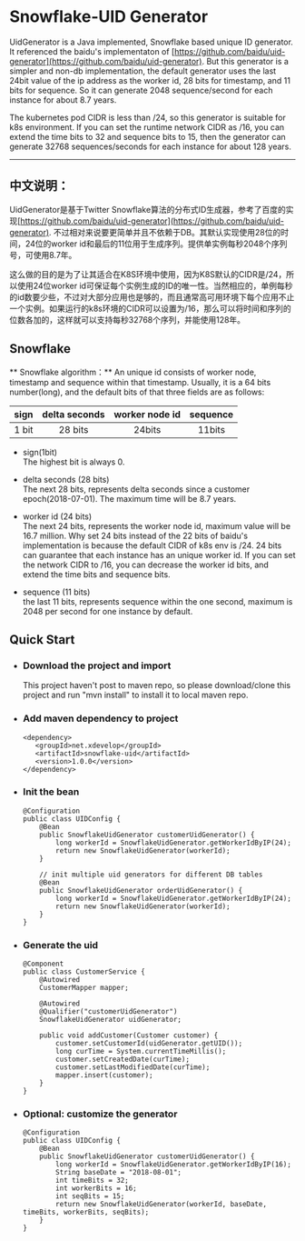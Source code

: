 # Snowflake-UID Generator

UidGenerator is a Java implemented, Snowflake based unique ID generator. It referenced the baidu's implementaton of [https://github.com/baidu/uid-generator](https://github.com/baidu/uid-generator).  But this generator is a simpler and non-db implementation, the default generator uses the last 24bit value of the ip address as the worker id, 28 bits for timestamp, and 11 bits for sequence. So it can generate 2048 sequence/second for each instance for about 8.7 years.

The kubernetes pod CIDR is less than /24, so this generator is suitable for k8s environment. If you can set the runtime network CIDR as /16, you can extend the time bits to 32 and sequence bits to 15, then the generator can generate 32768 sequences/seconds for each instance for about 128 years.

---

## 中文说明：

UidGenerator是基于Twitter Snowflake算法的分布式ID生成器，参考了百度的实现[https://github.com/baidu/uid-generator](https://github.com/baidu/uid-generator). 不过相对来说要更简单并且不依赖于DB。其默认实现使用28位的时间，24位的worker id和最后的11位用于生成序列。提供单实例每秒2048个序列号，可使用8.7年。

这么做的目的是为了让其适合在K8S环境中使用，因为K8S默认的CIDR是/24，所以使用24位worker id可保证每个实例生成的ID的唯一性。当然相应的，单例每秒的id数要少些，不过对大部分应用也是够的，而且通常高可用环境下每个应用不止一个实例。如果运行的k8s环境的CIDR可以设置为/16，那么可以将时间和序列的位数各加的，这样就可以支持每秒32768个序列，并能使用128年。

## Snowflake

\*\* Snowflake algorithm：\*\* An unique id consists of worker node, timestamp and sequence within that timestamp. Usually, it is a 64 bits number\(long\), and the default bits of that three fields are as follows:

| sign | delta seconds | worker node id | sequence |
| :---: | :---: | :---: | :---: |
| 1 bit | 28 bits | 24bits | 11bits |

* sign\(1bit\)  
  The highest bit is always 0.

* delta seconds \(28 bits\)  
  The next 28 bits, represents delta seconds since a customer epoch\(2018-07-01\). The maximum time will be 8.7 years.

* worker id \(24 bits\)  
  The next 24 bits, represents the worker node id, maximum value will be 16.7 million. Why set 24 bits instead of the 22 bits of baidu's implementation is because the default CIDR of k8s env is /24. 24 bits can guarantee that each instance has an unique worker id. If you can set the network CIDR to /16, you can decrease the worker id bits, and extend the time bits and sequence bits.

* sequence \(11 bits\)  
  the last 11 bits, represents sequence within the one second, maximum is 2048 per second for one instance by default.

## Quick Start

* ### Download the project and import

  This project haven't post to maven repo, so please download/clone this project and run "mvn install" to install it to local maven repo.

* ### Add maven dependency to project

  ```
  <dependency>
     <groupId>net.xdevelop</groupId>
     <artifactId>snowflake-uid</artifactId>
     <version>1.0.0</version>
  </dependency>
  ```
* ### Init the bean

  ```
  @Configuration
  public class UIDConfig {
      @Bean
      public SnowflakeUidGenerator customerUidGenerator() {
          long workerId = SnowflakeUidGenerator.getWorkerIdByIP(24);
          return new SnowflakeUidGenerator(workerId);
      }

      // init multiple uid generators for different DB tables
      @Bean
      public SnowflakeUidGenerator orderUidGenerator() {
          long workerId = SnowflakeUidGenerator.getWorkerIdByIP(24);
          return new SnowflakeUidGenerator(workerId);
      }
  }
  ```
* ### Generate the uid

  ```
  @Component
  public class CustomerService {
      @Autowired
      CustomerMapper mapper;

      @Autowired
      @Qualifier("customerUidGenerator")
      SnowflakeUidGenerator uidGenerator;

      public void addCustomer(Customer customer) {
          customer.setCustomerId(uidGenerator.getUID());
          long curTime = System.currentTimeMillis();
          customer.setCreatedDate(curTime);
          customer.setLastModifiedDate(curTime);
          mapper.insert(customer);
      }
  }
  ```
* ### Optional: customize the generator

  ```
  @Configuration
  public class UIDConfig {
      @Bean
      public SnowflakeUidGenerator customerUidGenerator() {
          long workerId = SnowflakeUidGenerator.getWorkerIdByIP(16);
          String baseDate = "2018-08-01";
          int timeBits = 32;
          int workerBits = 16;
          int seqBits = 15;
          return new SnowflakeUidGenerator(workerId, baseDate, timeBits, workerBits, seqBits);
      }
  }
  ```



